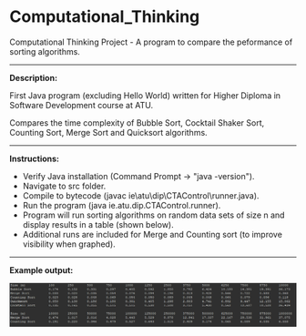 # Computational_Thinking
 Computational Thinking Project - A program to compare the peformance of sorting algorithms.

---

**Description:**
 
 First Java program (excluding Hello World) written for Higher Diploma in Software Development course at ATU. 
 
 Compares the time complexity of Bubble Sort, Cocktail Shaker Sort, Counting Sort, Merge Sort and Quicksort algorithms.

---

**Instructions:**

* Verify Java installation (Command Prompt -> "java -version").
* Navigate to src folder.
* Compile to bytecode (javac ie\atu\dip\CTAControl\runner.java).
* Run the program (java ie.atu.dip.CTAControl.runner).
* Program will run sorting algorithms on random data sets of size n and display results in a table (shown below).
* Additional runs are included for Merge and Counting sort (to improve visibility when graphed).

---

**Example output:**

![Sorting_Comparison_Example](screencaps/Example_output.png)
